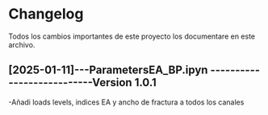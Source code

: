 # Changelog

Todos los cambios importantes de este proyecto los documentare en este archivo.


## [2025-01-11]---ParametersEA_BP.ipyn ---------------------------Version 1.0.1
-Añadi loads levels, indices EA y ancho de fractura a todos los canales





